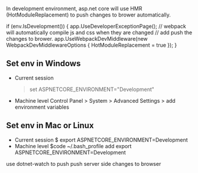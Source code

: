In development environment, asp.net core will use HMR (HotModuleReplacement) to push
changes to brower automatically.

if (env.IsDevelopment())
{
    app.UseDeveloperExceptionPage();
    // webpack will automatically compile js and css when they are changed
    // add push the changes to brower.
    app.UseWebpackDevMiddleware(new WebpackDevMiddlewareOptions {
        HotModuleReplacement = true
    });
}


## Set env in Windows
* Current session
    > set ASPNETCORE_ENVIRONMENT="Development"
* Machine level
    Control Panel > System > Advanced Settings > add environment variables

## Set env in Mac or Linux
* Current session
    $ export ASPNETCORE_ENVIRONMENT=Development
* Machine level
    $code ~/.bash_profile
    add 
    export ASPNETCORE_ENVIRONMENT=Development
 
use dotnet-watch to push push server side changes to browser

